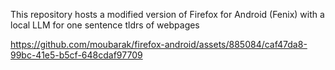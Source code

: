
This repository hosts a modified version of Firefox for Android (Fenix) with a local LLM for one sentence tldrs of webpages


https://github.com/moubarak/firefox-android/assets/885084/caf47da8-99bc-41e5-b5cf-648cdaf97709

